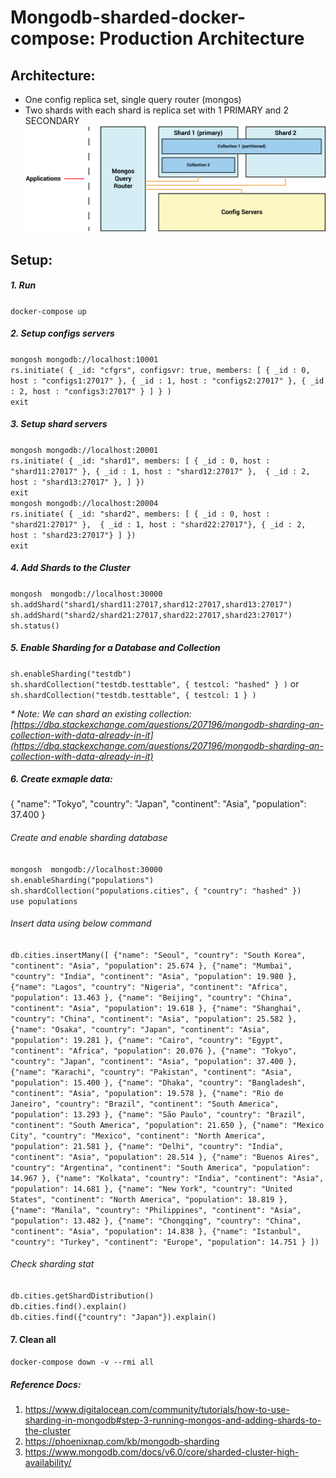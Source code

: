 # Mongodb-sharded-docker-compose: Production Architecture
## Architecture:
- One config replica set, single query router (mongos)
- Two shards with each shard is replica set with 1 PRIMARY and 2 SECONDARY
![img.png](img.png)

## Setup:  

##### 1. Run  

`docker-compose up`

##### 2. Setup configs servers  

`mongosh mongodb://localhost:10001`   
`rs.initiate(
  {
    _id: "cfgrs",
    configsvr: true,
    members: [
      { _id : 0, host : "configs1:27017" },
      { _id : 1, host : "configs2:27017" },
      { _id : 2, host : "configs3:27017" }
    ]
  }
)`    
`exit`  

##### 3. Setup shard servers  

`mongosh mongodb://localhost:20001`    
`rs.initiate( {
    _id: "shard1",
    members: [
      { _id : 0, host : "shard11:27017" },
      { _id : 1, host : "shard12:27017" }, 
      { _id : 2, host : "shard13:27017" },
    ]
  })`   
`exit`  
`mongosh mongodb://localhost:20004`   
`rs.initiate( {
    _id: "shard2",
    members: [
      { _id : 0, host : "shard21:27017" }, 
      { _id : 1, host : "shard22:27017"},
      { _id : 2, host : "shard23:27017"}
       ]
     })`  
`exit`  

##### 4. Add Shards to the Cluster  

`mongosh  mongodb://localhost:30000`    
`sh.addShard("shard1/shard11:27017,shard12:27017,shard13:27017")`  
`sh.addShard("shard2/shard21:27017,shard22:27017,shard23:27017")`  
`sh.status()`  

##### 5. Enable Sharding for a Database and Collection  

`sh.enableSharding("testdb")`  
`sh.shardCollection("testdb.testtable", { testcol: "hashed" } )`
or `sh.shardCollection("testdb.testtable", { testcol: 1 } )`

_* Note: We can shard an existing collection: [https://dba.stackexchange.com/questions/207196/mongodb-sharding-an-collection-with-data-already-in-it](https://dba.stackexchange.com/questions/207196/mongodb-sharding-an-collection-with-data-already-in-it)_

##### 6. Create exmaple data:  

{
    "name": "Tokyo",
    "country": "Japan",
    "continent": "Asia",
    "population": 37.400
}  

###### Create and enable sharding database  

`mongosh  mongodb://localhost:30000`  
`sh.enableSharding("populations")`  
`sh.shardCollection("populations.cities", { "country": "hashed" })`  
`use populations`  

###### Insert data using below command  

`db.cities.insertMany([
    {"name": "Seoul", "country": "South Korea", "continent": "Asia", "population": 25.674 },
    {"name": "Mumbai", "country": "India", "continent": "Asia", "population": 19.980 },
    {"name": "Lagos", "country": "Nigeria", "continent": "Africa", "population": 13.463 },
    {"name": "Beijing", "country": "China", "continent": "Asia", "population": 19.618 },
    {"name": "Shanghai", "country": "China", "continent": "Asia", "population": 25.582 },
    {"name": "Osaka", "country": "Japan", "continent": "Asia", "population": 19.281 },
    {"name": "Cairo", "country": "Egypt", "continent": "Africa", "population": 20.076 },
    {"name": "Tokyo", "country": "Japan", "continent": "Asia", "population": 37.400 },
    {"name": "Karachi", "country": "Pakistan", "continent": "Asia", "population": 15.400 },
    {"name": "Dhaka", "country": "Bangladesh", "continent": "Asia", "population": 19.578 },
    {"name": "Rio de Janeiro", "country": "Brazil", "continent": "South America", "population": 13.293 },
    {"name": "São Paulo", "country": "Brazil", "continent": "South America", "population": 21.650 },
    {"name": "Mexico City", "country": "Mexico", "continent": "North America", "population": 21.581 },
    {"name": "Delhi", "country": "India", "continent": "Asia", "population": 28.514 },
    {"name": "Buenos Aires", "country": "Argentina", "continent": "South America", "population": 14.967 },
    {"name": "Kolkata", "country": "India", "continent": "Asia", "population": 14.681 },
    {"name": "New York", "country": "United States", "continent": "North America", "population": 18.819 },
    {"name": "Manila", "country": "Philippines", "continent": "Asia", "population": 13.482 },
    {"name": "Chongqing", "country": "China", "continent": "Asia", "population": 14.838 },
    {"name": "Istanbul", "country": "Turkey", "continent": "Europe", "population": 14.751 }
])`  

###### Check sharding stat  

`db.cities.getShardDistribution()`  
`db.cities.find().explain()`  
`db.cities.find({"country": "Japan"}).explain()`  


#### 7. Clean all  

`docker-compose down -v --rmi all`  

##### Reference Docs:  
1. https://www.digitalocean.com/community/tutorials/how-to-use-sharding-in-mongodb#step-3-running-mongos-and-adding-shards-to-the-cluster  
2. https://phoenixnap.com/kb/mongodb-sharding  
3. https://www.mongodb.com/docs/v6.0/core/sharded-cluster-high-availability/
